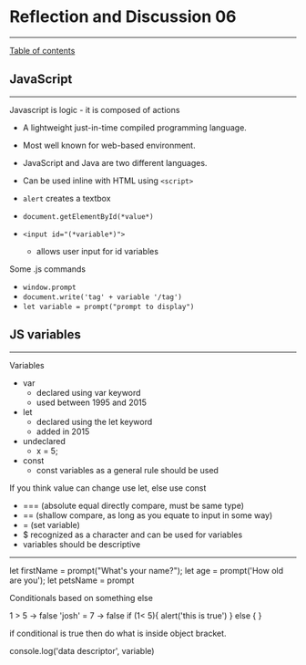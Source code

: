 # Reflection and Discussion 06

---

[Table of contents](README.md)

## JavaScript

---

Javascript is logic - it is composed of actions

- A lightweight just-in-time compiled programming language.
- Most well known for web-based environment.
- JavaScript and Java are two different languages.

- Can be used inline with HTML using `<script>`
- `alert` creates a textbox
- `document.getElementById(*value*)`
- `<input id="(*variable*)">`
  - allows user input for id variables

Some .js commands  
- `window.prompt`
- `document.write('tag' + variable '/tag')`
- `let variable = prompt("prompt to display")`

## JS variables

---

Variables

- var
  - declared using var keyword
  - used between 1995 and 2015
- let
  - declared using the let keyword
  - added in 2015
- undeclared
  - x = 5;
- const
  - const variables as a general rule should be used

If you think value can change use let, else use const

- === (absolute equal directly compare, must be same type)
- == (shallow compare, as long as you equate to input in some way)
- = (set variable)
- $ recognized as a character and can be used for variables
- variables should be descriptive

---

let firstName = prompt("What's your name?");
let age = prompt('How old are you');
let petsName = prompt


Conditionals
based on something else

1 > 5 -> false
'josh' = 7 -> false
if (1< 5){
alert('this is true')
} else {
}

if conditional is true then do what is inside object bracket. 

console.log('data descriptor', variable)
